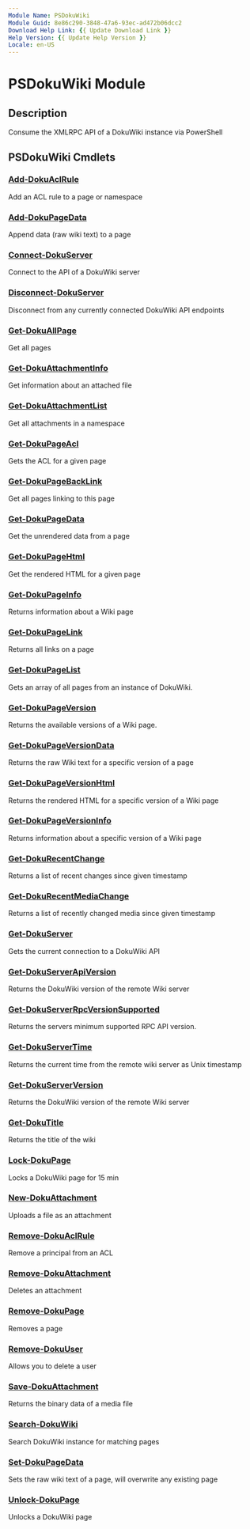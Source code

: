 ```yaml
---
Module Name: PSDokuWiki
Module Guid: 8e86c290-3848-47a6-93ec-ad472b06dcc2
Download Help Link: {{ Update Download Link }}
Help Version: {{ Update Help Version }}
Locale: en-US
---
```


# PSDokuWiki Module
## Description
Consume the XMLRPC API of a DokuWiki instance via PowerShell

## PSDokuWiki Cmdlets
### [Add-DokuAclRule](Add-DokuAclRule.md)
Add an ACL rule to a page or namespace

### [Add-DokuPageData](Add-DokuPageData.md)
Append data (raw wiki text) to a page

### [Connect-DokuServer](Connect-DokuServer.md)
Connect to the API of a DokuWiki server

### [Disconnect-DokuServer](Disconnect-DokuServer.md)
Disconnect from any currently connected DokuWiki API endpoints

### [Get-DokuAllPage](Get-DokuAllPage.md)
Get all pages

### [Get-DokuAttachmentInfo](Get-DokuAttachmentInfo.md)
Get information about an attached file

### [Get-DokuAttachmentList](Get-DokuAttachmentList.md)
Get all attachments in a namespace

### [Get-DokuPageAcl](Get-DokuPageAcl.md)
Gets the ACL for a given page

### [Get-DokuPageBackLink](Get-DokuPageBackLink.md)
Get all pages linking to this page

### [Get-DokuPageData](Get-DokuPageData.md)
Get the unrendered data from a page

### [Get-DokuPageHtml](Get-DokuPageHtml.md)
Get the rendered HTML for a given page

### [Get-DokuPageInfo](Get-DokuPageInfo.md)
Returns information about a Wiki page

### [Get-DokuPageLink](Get-DokuPageLink.md)
Returns all links on a page

### [Get-DokuPageList](Get-DokuPageList.md)
Gets an array of all pages from an instance of DokuWiki.

### [Get-DokuPageVersion](Get-DokuPageVersion.md)
Returns the available versions of a Wiki page.

### [Get-DokuPageVersionData](Get-DokuPageVersionData.md)
Returns the raw Wiki text for a specific version of a page

### [Get-DokuPageVersionHtml](Get-DokuPageVersionHtml.md)
Returns the rendered HTML for a specific version of a Wiki page

### [Get-DokuPageVersionInfo](Get-DokuPageVersionInfo.md)
Returns information about a specific version of a Wiki page

### [Get-DokuRecentChange](Get-DokuRecentChange.md)
Returns a list of recent changes since given timestamp

### [Get-DokuRecentMediaChange](Get-DokuRecentMediaChange.md)
Returns a list of recently changed media since given timestamp

### [Get-DokuServer](Get-DokuServer.md)
Gets the current connection to a DokuWiki API

### [Get-DokuServerApiVersion](Get-DokuServerApiVersion.md)
Returns the DokuWiki version of the remote Wiki server

### [Get-DokuServerRpcVersionSupported](Get-DokuServerRpcVersionSupported.md)
Returns the servers minimum supported RPC API version.

### [Get-DokuServerTime](Get-DokuServerTime.md)
Returns the current time from the remote wiki server as Unix timestamp

### [Get-DokuServerVersion](Get-DokuServerVersion.md)
Returns the DokuWiki version of the remote Wiki server

### [Get-DokuTitle](Get-DokuTitle.md)
Returns the title of the wiki

### [Lock-DokuPage](Lock-DokuPage.md)
Locks a DokuWiki page for 15 min

### [New-DokuAttachment](New-DokuAttachment.md)
Uploads a file as an attachment

### [Remove-DokuAclRule](Remove-DokuAclRule.md)
Remove a principal from an ACL

### [Remove-DokuAttachment](Remove-DokuAttachment.md)
Deletes an attachment

### [Remove-DokuPage](Remove-DokuPage.md)
Removes a page

### [Remove-DokuUser](Remove-DokuUser.md)
Allows you to delete a user

### [Save-DokuAttachment](Save-DokuAttachment.md)
Returns the binary data of a media file

### [Search-DokuWiki](Search-DokuWiki.md)
Search DokuWiki instance for matching pages

### [Set-DokuPageData](Set-DokuPageData.md)
Sets the raw wiki text of a page, will overwrite any existing page

### [Unlock-DokuPage](Unlock-DokuPage.md)
Unlocks a DokuWiki page


